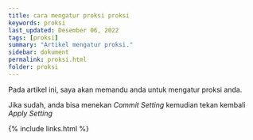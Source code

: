 ```yaml
---
title: cara mengatur proksi proksi
keywords: proksi
last_updated: Desember 06, 2022
tags: [proksi]
summary: "Artikel mengatur proksi."
sidebar: dokument
permalink: proksi.html
folder: proksi
---
```


Pada artikel ini, saya akan memandu anda untuk mengatur proksi anda.



Jika sudah, anda bisa menekan *Commit Setting* kemudian tekan kembali *Apply Setting*

{% include links.html %}
